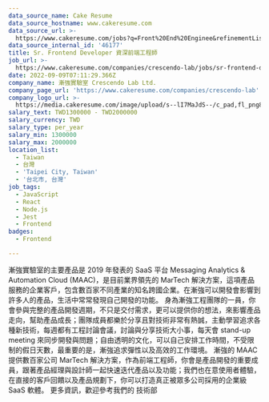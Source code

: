 ```yaml
---
data_source_name: Cake Resume
data_source_hostname: www.cakeresume.com
data_source_url: >-
  https://www.cakeresume.com/jobs?q=Front%20End%20Enginee&refinementList[lang_name][0]=E[…]tech_front-end-development&range[salary_range][min]=1000000
data_source_internal_id: '46177'
title: Sr. Frontend Developer 資深前端工程師
job_url: >-
  https://www.cakeresume.com/companies/crescendo-lab/jobs/sr-frontend-developer-senior-front-end-engineer
date: 2022-09-09T07:11:29.366Z
company_name: 漸強實驗室 Crescendo Lab Ltd.
company_page_url: 'https://www.cakeresume.com/companies/crescendo-lab'
company_logo_url: >-
  https://media.cakeresume.com/image/upload/s--lI7MaJdS--/c_pad,fl_png8,h_200,w_200/v1655700144/fueve1oy49p1776jlljz.png
salary_text: TWD1300000 - TWD2000000
salary_currency: TWD
salary_type: per_year
salary_min: 1300000
salary_max: 2000000
location_list:
  - Taiwan
  - 台灣
  - 'Taipei City, Taiwan'
  - '台北市, 台灣'
job_tags:
  - JavaScript
  - React
  - Node.js
  - Jest
  - Frontend
badges:
  - Frontend

---
```


漸強實驗室的主要產品是 2019 年發表的 SaaS 平台 Messaging Analytics & Automation Cloud (MAAC)，是目前業界領先的 MarTech 解決方案，這項產品服務的企業客戶，包含數百家不同產業的知名跨國企業。在漸強可以開發會影響到許多人的產品，生活中常常發現自己開發的功能。 身為漸強工程團隊的一員，你會參與完整的產品開發週期，不只是交付需求，更可以提供你的想法，來影響產品走向，幫助產品成長；團隊成員都樂於分享且對技術非常有熱誠，主動學習追求各種新技術，每週都有工程討論會議，討論與分享技術大小事，每天會 stand-up meeting 來同步開發與問題；自由透明的文化，可以自己安排工作時間，不受限制的假日天數，最重要的是，漸強追求彈性以及高效的工作環境。 漸強的 MAAC 提供數百家公司 MarTech 解決方案，作為前端工程師，你會是產品開發的重要成員，跟著產品經理與設計師一起快速迭代產品以及功能；我們也在意使用者體驗，在直接的客戶回饋以及產品規劃下，你可以打造真正被眾多公司採用的企業級 SaaS 軟體。 更多資訊，歡迎參考我們的 技術部